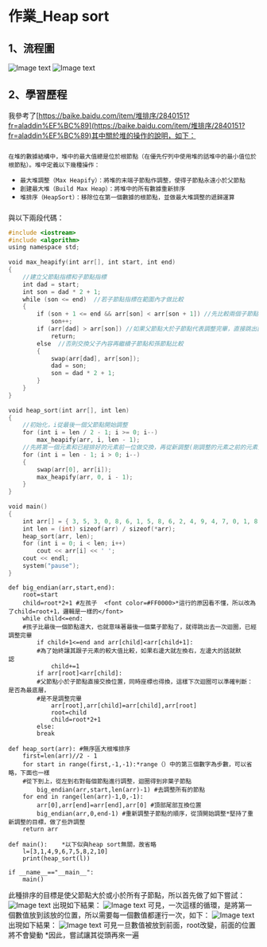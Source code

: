 # 作業_Heap sort
## 1、流程圖
![Image text](https://github.com/yanjiyue/leecode/blob/master/heap1.png)
![Image text](https://github.com/yanjiyue/leecode/blob/master/heap2.png)
## 2、學習歷程
我參考了[https://baike.baidu.com/item/堆排序/2840151?fr=aladdin%EF%BC%89](https://baike.baidu.com/item/堆排序/2840151?fr=aladdin%EF%BC%89)其中關於堆的操作的說明，如下：
   ###
 `在堆的數據結構中，堆中的最大值總是位於根節點（在優先佇列中使用堆的話堆中的最小值位於根節點）。堆中定義以下幾種操作：`
* `最大堆調整（Max Heapify）：將堆的末端子節點作調整，使得子節點永遠小於父節點`
* `創建最大堆（Build Max Heap）：將堆中的所有數據重新排序`
* `堆排序（HeapSort）：移除位在第一個數據的根節點，並做最大堆調整的遞歸運算`
###
與以下兩段代碼：
```C++
#include <iostream>
#include <algorithm>
using namespace std;
 
void max_heapify(int arr[], int start, int end) 
{
    //建立父節點指標和子節點指標
    int dad = start;
    int son = dad * 2 + 1;
    while (son <= end)  //若子節點指標在範圍內才做比較
    {    
        if (son + 1 <= end && arr[son] < arr[son + 1]) //先比較兩個子節點大小，選擇最大的
            son++;
        if (arr[dad] > arr[son]) //如果父節點大於子節點代表調整完畢，直接跳出函數
            return;
        else  //否則交換父子內容再繼續子節點和孫節點比較
        {
            swap(arr[dad], arr[son]);
            dad = son;
            son = dad * 2 + 1;
        }
    }
}
 
void heap_sort(int arr[], int len) 
{
    //初始化，i從最後一個父節點開始調整
    for (int i = len / 2 - 1; i >= 0; i--)
        max_heapify(arr, i, len - 1);
    //先將第一個元素和已經排好的元素前一位做交換，再從新調整(剛調整的元素之前的元素)，直到排序完畢
    for (int i = len - 1; i > 0; i--) 
    {
        swap(arr[0], arr[i]);
        max_heapify(arr, 0, i - 1);
    }
}
 
void main() 
{
    int arr[] = { 3, 5, 3, 0, 8, 6, 1, 5, 8, 6, 2, 4, 9, 4, 7, 0, 1, 8, 9, 7, 3, 1, 2, 5, 9, 7, 4, 0, 2, 6 };
    int len = (int) sizeof(arr) / sizeof(*arr);
    heap_sort(arr, len);
    for (int i = 0; i < len; i++)
        cout << arr[i] << ' ';
    cout << endl;
    system("pause");
}
```
```python3
def big_endian(arr,start,end):    
    root=start    
    child=root*2+1 #左孩子  <font color=#FF0000>*這行的原因看不懂，所以改為了child=root+1，邏輯是一樣的</font> 
    while child<=end:
    #孩子比最後一個節點還大，也就意味著最後一個葉子節點了，就得跳出去一次迴圈，已經調整完畢     
        if child+1<=end and arr[child]<arr[child+1]:
        #為了始終讓其跟子元素的較大值比較，如果右邊大就左換右，左邊大的話就默認           
            child+=1            
        if arr[root]<arr[child]:
        #父節點小於子節點直接交換位置，同時座標也得換，這樣下次迴圈可以準確判斷：是否為最底層，
        #是不是調整完畢                
            arr[root],arr[child]=arr[child],arr[root]                
            root=child                
            child=root*2+1            
        else:               
        break
         
def heap_sort(arr): #無序區大根堆排序    
    first=len(arr)//2 - 1    
    for start in range(first,-1,-1):*range（）中的第三個數字為步數，可以省略，下面也一樣
    #從下到上，從左到右對每個節點進行調整，迴圈得到非葉子節點        
        big_endian(arr,start,len(arr)-1) #去調整所有的節點    
    for end in range(len(arr)-1,0,-1):        
        arr[0],arr[end]=arr[end],arr[0] #頂部尾部互換位置        
        big_endian(arr,0,end-1) #重新調整子節點的順序，從頂開始調整*堅持了重新調整的目標，做了些許調整    
    return arr
     
def main():    *以下似與heap sort無關，故省略
    l=[3,1,4,9,6,7,5,8,2,10]    
    print(heap_sort(l))
 
if __name__=="__main__":    
    main()
```
此種排序的目標是使父節點大於或小於所有子節點，所以首先做了如下嘗試：
![Image text](https://github.com/yanjiyue/leecode/blob/master/heap3.png)
出現如下結果：
![Image text](https://github.com/yanjiyue/leecode/blob/master/4.png)
可見，一次這樣的循環，是將第一個數值放到該放的位置，所以需要每一個數值都運行一次，如下：
![Image text](https://github.com/yanjiyue/leecode/blob/master/5.png)
出現如下結果：
![Image text](https://github.com/yanjiyue/leecode/blob/master/6.png)
可見一旦數值被放到前面，root改變，前面的位置將不會變動
*因此，嘗試讓其從頭再來一遍
